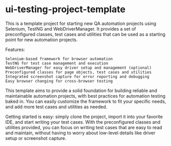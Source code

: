 # ui-testing-project-template
This is a template project for starting new QA automation projects using Selenium, TestNG and WebDriverManager. It provides a set of preconfigured classes, test cases and utilities that can be used as a starting point for new automation projects.

Features:

    Selenium-based framework for browser automation
    TestNG for test case management and execution
    WebDriverManager for easy driver setup and management (optional)
    Preconfigured classes for page objects, test cases and utilities
    Integrated screenshot capture for error reporting and debugging
    Easy browser changing for cross-browser testing

This template aims to provide a solid foundation for building reliable and maintainable automation projects, with best practices for automation testing baked in. You can easily customize the framework to fit your specific needs, and add more test cases and utilities as needed.

Getting started is easy: simply clone the project, import it into your favorite IDE, and start writing your test cases. With the preconfigured classes and utilities provided, you can focus on writing test cases that are easy to read and maintain, without having to worry about low-level details like driver setup or screenshot capture.
